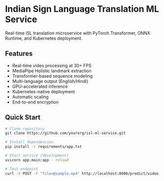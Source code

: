 # Indian Sign Language Translation ML Service

Real-time ISL translation microservice with PyTorch Transformer, ONNX Runtime, and Kubernetes deployment.

## Features
- Real-time video processing at 30+ FPS
- MediaPipe Holistic landmark extraction
- Transformer-based sequence modeling
- Multi-language output (English/Hindi)
- GPU-accelerated inference
- Kubernetes-native deployment
- Automatic scaling
- End-to-end encryption

## Quick Start
```bash
# Clone repository
git clone https://github.com/yourorg/isl-ml-service.git

# Install dependencies
pip install -r requirements/app.txt

# Start service (development)
uvicorn app.main:app --reload

# Test endpoint
curl -X POST -F "file=@sample.mp4" http://localhost:8000/predict/video